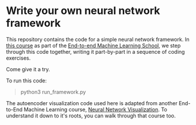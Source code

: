 # Write your own neural network framework

This repository contains the code for a simple neural network framework.
In [this course](https://end-to-end-machine-learning.teachable.com/p/write-a-neural-network-framework/)
as part of the [End-to-end Machine Learning School](https://end-to-end-machine-learning.teachable.com/),
we step through this code together, writing it part-by-part in a sequence of
coding exercises.

Come give it a try.


To run this code:

> python3 run_framework.py


The autoencoder visualization code used here is adapted from another
End-to-End Machine Learning course, [Neural Network Visualization](https://end-to-end-machine-learning.teachable.com/p/neural-network-visualization).
To understand it down to it's roots, you can walk through that course too.
